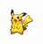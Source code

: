 <h1 align="center"><img src="https://github.com/PokeAPI/sprites/blob/master/sprites/pokemon/versions/generation-v/black-white/animated/female/25.gif"/></h1>
